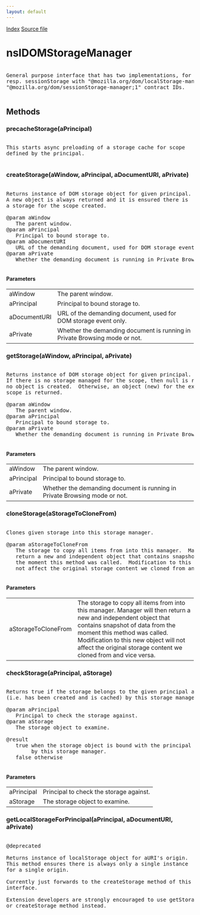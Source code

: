 ```yaml
---
layout: default
---
```

<div id='links'><a href="../index.html">Index</a>
<a href="http://dxr.mozilla.org/mozilla-central/source/dom/interfaces/storage/nsIDOMStorageManager.idl">Source file</a>
</div>

# nsIDOMStorageManager #
<pre>  
General purpose interface that has two implementations, for localStorage  
resp. sessionStorage with "@mozilla.org/dom/localStorage-manager;1" resp.  
"@mozilla.org/dom/sessionStorage-manager;1" contract IDs.  
  
</pre>
## Methods ##

### precacheStorage(aPrincipal) ###
<pre>  
This starts async preloading of a storage cache for scope  
defined by the principal.  
  
</pre>
### createStorage(aWindow, aPrincipal, aDocumentURI, aPrivate) ###
<pre>  
Returns instance of DOM storage object for given principal.  
A new object is always returned and it is ensured there is  
a storage for the scope created.  
  
@param aWindow  
   The parent window.  
@param aPrincipal  
   Principal to bound storage to.  
@param aDocumentURI  
   URL of the demanding document, used for DOM storage event only.  
@param aPrivate  
   Whether the demanding document is running in Private Browsing mode or not.  
  
</pre>
#### Parameters ####

<table>

<tr>
<td>aWindow</td>
<td>   The parent window.  
</td>
</tr>

<tr>
<td>aPrincipal</td>
<td>   Principal to bound storage to.  
</td>
</tr>

<tr>
<td>aDocumentURI</td>
<td>   URL of the demanding document, used for DOM storage event only.  
</td>
</tr>

<tr>
<td>aPrivate</td>
<td>   Whether the demanding document is running in Private Browsing mode or not.  
</td>
</tr>

</table>

### getStorage(aWindow, aPrincipal, aPrivate) ###
<pre>  
Returns instance of DOM storage object for given principal.  
If there is no storage managed for the scope, then null is returned and  
no object is created.  Otherwise, an object (new) for the existing storage  
scope is returned.  
  
@param aWindow  
   The parent window.  
@param aPrincipal  
   Principal to bound storage to.  
@param aPrivate  
   Whether the demanding document is running in Private Browsing mode or not.  
  
</pre>
#### Parameters ####

<table>

<tr>
<td>aWindow</td>
<td>   The parent window.  
</td>
</tr>

<tr>
<td>aPrincipal</td>
<td>   Principal to bound storage to.  
</td>
</tr>

<tr>
<td>aPrivate</td>
<td>   Whether the demanding document is running in Private Browsing mode or not.  
</td>
</tr>

</table>

### cloneStorage(aStorageToCloneFrom) ###
<pre>  
Clones given storage into this storage manager.  
  
@param aStorageToCloneFrom  
   The storage to copy all items from into this manager.  Manager will then  
   return a new and independent object that contains snapshot of data from  
   the moment this method was called.  Modification to this new object will  
   not affect the original storage content we cloned from and vice versa.  
  
</pre>
#### Parameters ####

<table>

<tr>
<td>aStorageToCloneFrom</td>
<td>   The storage to copy all items from into this manager.  Manager will then  
   return a new and independent object that contains snapshot of data from  
   the moment this method was called.  Modification to this new object will  
   not affect the original storage content we cloned from and vice versa.  
</td>
</tr>

</table>

### checkStorage(aPrincipal, aStorage) ###
<pre>  
Returns true if the storage belongs to the given principal and is managed  
(i.e. has been created and is cached) by this storage manager.  
  
@param aPrincipal  
   Principal to check the storage against.  
@param aStorage  
   The storage object to examine.  
  
@result  
   true when the storage object is bound with the principal and is managed  
        by this storage manager.  
   false otherwise  
  
</pre>
#### Parameters ####

<table>

<tr>
<td>aPrincipal</td>
<td>   Principal to check the storage against.  
</td>
</tr>

<tr>
<td>aStorage</td>
<td>   The storage object to examine.  
</td>
</tr>

</table>

### getLocalStorageForPrincipal(aPrincipal, aDocumentURI, aPrivate) ###
<pre>  
@deprecated  
  
Returns instance of localStorage object for aURI's origin.  
This method ensures there is always only a single instance  
for a single origin.  
  
Currently just forwards to the createStorage method of this  
interface.  
  
Extension developers are strongly encouraged to use getStorage  
or createStorage method instead.  
  
</pre>